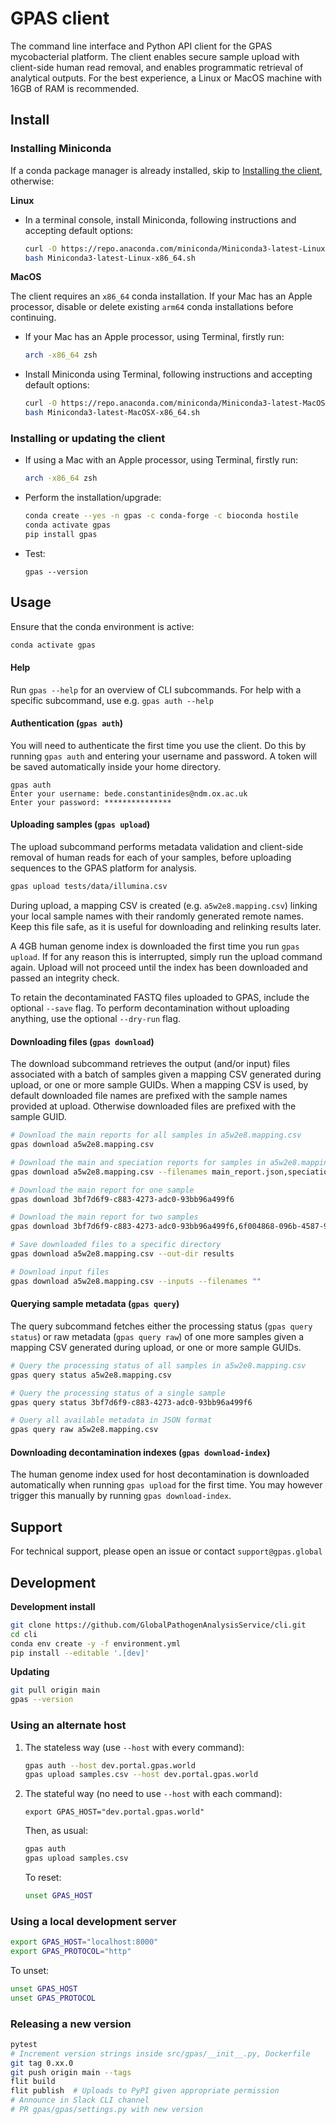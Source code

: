 # GPAS client

The command line interface and Python API client for the GPAS mycobacterial platform. The client enables secure sample upload with client-side human read removal, and enables programmatic retrieval of analytical outputs. For the best experience, a Linux or MacOS machine with 16GB of RAM is recommended.



## Install

### Installing Miniconda

If a conda package manager is already installed, skip to [Installing the client](#installing-or-updating-the-client), otherwise:

**Linux**

- In a terminal console, install Miniconda, following instructions and accepting default options:
  ```bash
  curl -O https://repo.anaconda.com/miniconda/Miniconda3-latest-Linux-x86_64.sh
  bash Miniconda3-latest-Linux-x86_64.sh
  ```

**MacOS**

The client requires an `x86_64` conda installation. If your Mac has an Apple processor, disable or delete existing `arm64` conda installations before continuing.

- If your Mac has an Apple processor, using Terminal, firstly run:
  ```bash
  arch -x86_64 zsh
  ```
- Install Miniconda using Terminal, following instructions and accepting default options:
  ```bash
  curl -O https://repo.anaconda.com/miniconda/Miniconda3-latest-MacOSX-x86_64.sh
  bash Miniconda3-latest-MacOSX-x86_64.sh
  ```



### Installing or updating the client

- If using a Mac with an Apple processor, using Terminal, firstly run:

  ```bash
  arch -x86_64 zsh
  ```

- Perform the installation/upgrade:
  ```bash
  conda create --yes -n gpas -c conda-forge -c bioconda hostile
  conda activate gpas
  pip install gpas
  ```

- Test:
  ```
  gpas --version
  ```



## Usage

Ensure that the conda environment is active:

```bash
conda activate gpas
```



#### Help

Run `gpas --help` for an overview of CLI subcommands. For help with a specific subcommand, use e.g. `gpas auth --help`



#### Authentication (`gpas auth`)

You will need to authenticate the first time you use the client. Do this by running `gpas auth` and entering your username and password. A token will be saved automatically inside your home directory.

```
gpas auth
Enter your username: bede.constantinides@ndm.ox.ac.uk
Enter your password: ***************
```



#### Uploading samples (`gpas upload`)

The upload subcommand performs metadata validation and client-side removal of human reads for each of your samples, before uploading sequences to the GPAS platform for analysis.

```bash
gpas upload tests/data/illumina.csv
```

During upload, a mapping CSV is created (e.g. `a5w2e8.mapping.csv`) linking your local sample names with their randomly generated remote names. Keep this file safe, as it is useful for downloading and relinking results later.

A 4GB human genome index is downloaded the first time you run `gpas upload`. If for any reason this is interrupted, simply run the upload command again. Upload will not proceed until the index has been downloaded and passed an integrity check.

To retain the decontaminated FASTQ files uploaded to GPAS, include the optional `--save` flag. To perform decontamination without uploading anything, use the optional `--dry-run` flag.



#### Downloading files (`gpas download`)

The download subcommand retrieves the output (and/or input) files associated with a batch of samples given a mapping CSV generated during upload, or one or more sample GUIDs. When a mapping CSV is used, by default downloaded file names are prefixed with the sample names provided at upload. Otherwise downloaded files are prefixed with the sample GUID.

```bash
# Download the main reports for all samples in a5w2e8.mapping.csv
gpas download a5w2e8.mapping.csv

# Download the main and speciation reports for samples in a5w2e8.mapping.csv
gpas download a5w2e8.mapping.csv --filenames main_report.json,speciation_report.json

# Download the main report for one sample
gpas download 3bf7d6f9-c883-4273-adc0-93bb96a499f6

# Download the main report for two samples
gpas download 3bf7d6f9-c883-4273-adc0-93bb96a499f6,6f004868-096b-4587-9d50-b13e09d01882

# Save downloaded files to a specific directory
gpas download a5w2e8.mapping.csv --out-dir results

# Download input files
gpas download a5w2e8.mapping.csv --inputs --filenames ""
```



#### Querying sample metadata (`gpas query`)

The query subcommand fetches either the processing status (`gpas query status`) or raw metadata (`gpas query raw`) of one more samples given a mapping CSV generated during upload, or one or more sample GUIDs.

```bash
# Query the processing status of all samples in a5w2e8.mapping.csv
gpas query status a5w2e8.mapping.csv

# Query the processing status of a single sample
gpas query status 3bf7d6f9-c883-4273-adc0-93bb96a499f6

# Query all available metadata in JSON format
gpas query raw a5w2e8.mapping.csv
```



#### Downloading decontamination indexes (`gpas download-index`)

The human genome index used for host decontamination is downloaded automatically when running `gpas upload` for the first time. You may however trigger this manually by running `gpas download-index`.



## Support

For technical support, please open an issue or contact `support@gpas.global`



## Development

**Development install**

```bash
git clone https://github.com/GlobalPathogenAnalysisService/cli.git
cd cli
conda env create -y -f environment.yml
pip install --editable '.[dev]'
```

**Updating**

```bash
git pull origin main
gpas --version
```



### Using an alternate host

1. The stateless way (use `--host` with every command):
   ```bash
   gpas auth --host dev.portal.gpas.world
   gpas upload samples.csv --host dev.portal.gpas.world
   ```

2. The stateful way (no need to use `--host` with each command):
   ```export GPAS_HOST="dev.portal.gpas.world"
   export GPAS_HOST="dev.portal.gpas.world"
   ```

   Then, as usual:
   ```bash
   gpas auth
   gpas upload samples.csv
   ```

   To reset:
   ```bash
   unset GPAS_HOST
   ```



### Using a local development server

```bash
export GPAS_HOST="localhost:8000"
export GPAS_PROTOCOL="http"
```
To unset:
```bash
unset GPAS_HOST
unset GPAS_PROTOCOL
```



### Releasing a new version

```bash
pytest
# Increment version strings inside src/gpas/__init__.py, Dockerfile
git tag 0.xx.0
git push origin main --tags
flit build
flit publish  # Uploads to PyPI given appropriate permission
# Announce in Slack CLI channel
# PR gpas/gpas/settings.py with new version
```
